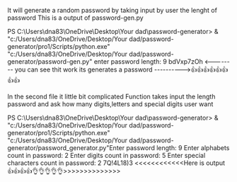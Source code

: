 It will generate a random password by taking input by user the lenght of password
This is a output of password-gen.py

PS C:\Users\dna83\OneDrive\Desktop\Your dad\password-generator> & "c:/Users/dna83/OneDrive/Desktop/Your dad/password-generator/pro1/Scripts/python.exe" "c:/Users/dna83/OneDrive/Desktop/Your dad/password-generator/password-gen.py"
enter password length: 9
bdVxp7zOh <-------- you can see thit work its generates a password ---------->👍👍👍👍👍👍👍👍




In the second file it little bit complicated 
Function takes input the length password 
and ask how many digits,letters and special digits user want


PS C:\Users\dna83\OneDrive\Desktop\Your dad\password-generator> & "c:/Users/dna83/OneDrive/Desktop/Your dad/password-generator/pro1/Scripts/python.exe" "c:/Users/dna83/OneDrive/Desktop/Your dad/password-generator/password_generator.py"Enter password length: 9
Enter alphabets count in password: 2
Enter digits count in password: 5
Enter special characters count in password: 2
7Q!4L18)3 <<<<<<<<<<<<Here is output👍👍👍👍👌👌👌👌👌>>>>>>>>>>>>>>
